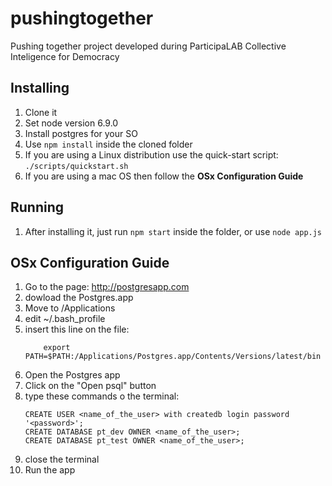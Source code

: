 # pushingtogether
Pushing together project developed during ParticipaLAB Collective Inteligence for Democracy

## Installing
1. Clone it
2. Set node version 6.9.0
3. Install postgres for your SO
4. Use `npm install` inside the cloned folder
5. If you are using a Linux distribution use the quick-start script: `./scripts/quickstart.sh`
6. If you are using a mac OS then follow the **OSx Configuration Guide**

## Running
1. After installing it, just run `npm start` inside the folder, or use `node app.js`

## OSx Configuration Guide
1. Go to the page: http://postgresapp.com
2. dowload the Postgres.app
3. Move to /Applications
4. edit ~/.bash_profile
5. insert this line on the file:
    ~~~~
        export PATH=$PATH:/Applications/Postgres.app/Contents/Versions/latest/bin
    ~~~~
6. Open the Postgres app
7. Click on the "Open psql" button
8. type these commands o the terminal:
    ~~~~
    CREATE USER <name_of_the_user> with createdb login password '<password>';
    CREATE DATABASE pt_dev OWNER <name_of_the_user>;
    CREATE DATABASE pt_test OWNER <name_of_the_user>;
    ~~~~
9. close the terminal
10. Run the app
